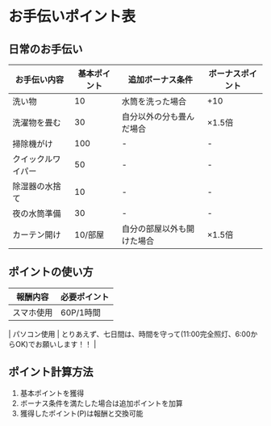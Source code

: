 # お手伝いポイント表

## 日常のお手伝い

| お手伝い内容 | 基本ポイント | 追加ボーナス条件 | ボーナスポイント |
|------------|------------|----------------|----------------|
| 洗い物 | 10 | 水筒を洗った場合 | +10 |
| 洗濯物を畳む | 30 | 自分以外の分も畳んだ場合 | ×1.5倍 |
| 掃除機がけ | 100 | - | - |
| クイックルワイパー | 50 | - | - |
| 除湿器の水捨て | 10 | - | - |
| 夜の水筒準備 | 30 | - | - |
| カーテン開け | 10/部屋 | 自分の部屋以外も開けた場合 | ×1.5倍 |

## ポイントの使い方

| 報酬内容 | 必要ポイント |
|---------|------------|
| スマホ使用 | 60P/1時間 |

| パソコン使用 | とりあえず、七日間は、時間を守って(11:00完全照灯、6:00からOK)でお願いします！！ |

## ポイント計算方法

1. 基本ポイントを獲得
2. ボーナス条件を満たした場合は追加ポイントを加算
3. 獲得したポイント(P)は報酬と交換可能
